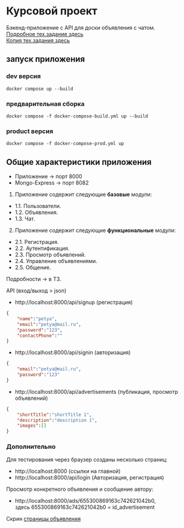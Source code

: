 # Курсовой проект

Бэкенд-приложение с API для доски объявления с чатом.   
[Подробное тех.задание здесь](https://github.com/netology-code/ndse-diplom)      
[Копия тех.задания здесь](https://github.com/riadesigner/course-app/blob/main/original-task.md)   


## запуск приложения 

### dev версия
```shell
docker compose up --build
```

### предварительная сборка
```shell
docker compose -f docker-compose-build.yml up --build 
```

### product версия
```shell
docker compose -f docker-compose-prod.yml up
```


## Общие характеристики приложения

- Приложение -> порт 8000   
- Mongo-Express -> порт 8082 

1. Приложение содержит следующие **базовые** модули:

- 1.1. Пользователи.
- 1.2. Объявления.
- 1.3. Чат.

2. Приложение содержит следующие **функциональные** модули:

- 2.1. Регистрация.
- 2.2. Аутентификация.
- 2.3. Просмотр объявлений.
- 2.4. Управление объявлениями.
- 2.5. Общение.

Подробности -> в ТЗ.

API (вход/выход > json)
- http://localhost:8000/api/signup (регистрация)
```json
{
    "name":"petya",
    "email":"petya@mail.ru",
    "password":"123",
    "contactPhone":""
}
```
- http://localhost:8000/api/signin (авторизация)
```json
{
    "email":"petya@mail.ru",
    "password":"123"
}
```
- http://localhost:8000/api/advertisements (публикация, просмотр объявлений)
```json title="multipart-form-data"
{
    "shortTitle":"shortTitle 1",
    "description":"description 1",
    "images":[]
}
```

 
### Дополнительно

Для тестирования через браузер созданы несколько страниц:
- http://localhost:8000 (ссылки на главной)
- http://localhost:8000/api/login (Авторизация, регистрация)

Просмотр конкретного объявления и сообщение автору:
- http://localhost:8000/ads/655300869163c742621042b0,   
 здесь 655300869163c742621042b0 = id_advertisement 

Скрин [страницы объявления](https://github.com/riadesigner/course-app/blob/main/screen-01.png)







